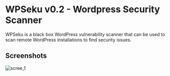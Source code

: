 # WPSeku v0.2 - Wordpress Security Scanner

WPSeku is a black box WordPress vulnerability scanner that can be used to scan remote WordPress installations to find security issues.

## Screenshots
![scree_1](https://camo.githubusercontent.com/94a35dde931688c8b46be91ee6264e506821c1d4/687474703a2f2f692e696d6775722e636f6d2f367458775641382e706e67)
